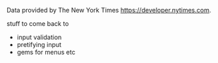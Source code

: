 
Data provided by The New York Times https://developer.nytimes.com.




stuff to come back to
  - input validation
  - pretifying input
  - gems for menus etc
